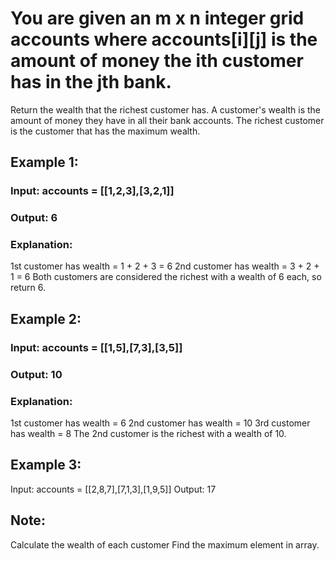 # You are given an m x n integer grid accounts where accounts[i][j] is the amount of money the ith customer has in the jth bank. 
Return the wealth that the richest customer has.
A customer's wealth is the amount of money they have in all their bank accounts. The richest customer is the customer that has the maximum wealth.

## Example 1:
### Input: accounts = [[1,2,3],[3,2,1]]
### Output: 6
### Explanation:
1st customer has wealth = 1 + 2 + 3 = 6
2nd customer has wealth = 3 + 2 + 1 = 6
Both customers are considered the richest with a wealth of 6 each, so return 6.

## Example 2:
### Input: accounts = [[1,5],[7,3],[3,5]]
### Output: 10
### Explanation: 
1st customer has wealth = 6
2nd customer has wealth = 10 
3rd customer has wealth = 8
The 2nd customer is the richest with a wealth of 10.

## Example 3:
Input: accounts = [[2,8,7],[7,1,3],[1,9,5]]
Output: 17

## Note:
Calculate the wealth of each customer
Find the maximum element in array.
